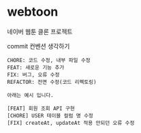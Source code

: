 # webtoon
네이버 웹툰 클론 프로젝트

commit 컨벤션 생각하기
```
CHORE: 코드 수정, 내부 파일 수정 
FEAT: 새로운 기능 추가
FIX: 버그, 오류 수정
REFACTOR: 전면 수정(코드 리펙토링)

아래는 예시 입니다. 

[FEAT] 회원 조회 API 구현 
[CHORE] USER 테이블 컬럼 명 수정
[FIX] createAt, updateAt 적용 안되던 오류 수정
```